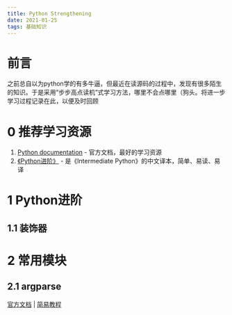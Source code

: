 ```yaml
---
title: Python Strengthening
date: 2021-01-25
tags: 基础知识
---
```

# 前言
之前总自以为python学的有多牛逼，但最近在读源码的过程中，发现有很多陌生的知识。于是采用“步步高点读机”式学习方法，哪里不会点哪里（狗头。将进一步学习过程记录在此，以便及时回顾

# 0 推荐学习资源
1. [Python documentation](https://docs.python.org/3/) - 官方文档，最好的学习资源
2. [《Python进阶》](https://eastlakeside.gitbook.io/interpy-zh/) - 是《Intermediate Python》的中文译本，简单、易读、易译

# 1 Python进阶
## 1.1 装饰器

# 2 常用模块
## 2.1 argparse
[官方文档](https://docs.python.org/zh-cn/3.7/library/argparse.html#module-argparse) | [简易教程](https://docs.python.org/zh-cn/3.7/howto/argparse.html)
